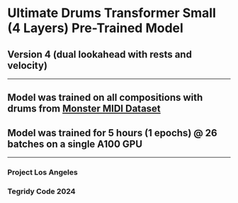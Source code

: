 # Ultimate Drums Transformer Small (4 Layers) Pre-Trained Model 
## Version 4 (dual lookahead with rests and velocity)

***

## Model was trained on all compositions with drums from [Monster MIDI Dataset](https://github.com/asigalov61/Monster-MIDI-Dataset)
## Model was trained for 5 hours (1 epochs) @ 26 batches on a single A100 GPU

***

### Project Los Angeles
### Tegridy Code 2024
